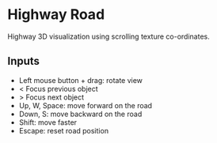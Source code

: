 Highway Road
============

Highway 3D visualization using scrolling texture co-ordinates.

## Inputs

- Left mouse button + drag: rotate view
- &lt; Focus previous object
- &gt; Focus next object
- Up, W, Space: move forward on the road
- Down, S: move backward on the road
- Shift: move faster
- Escape: reset road position
